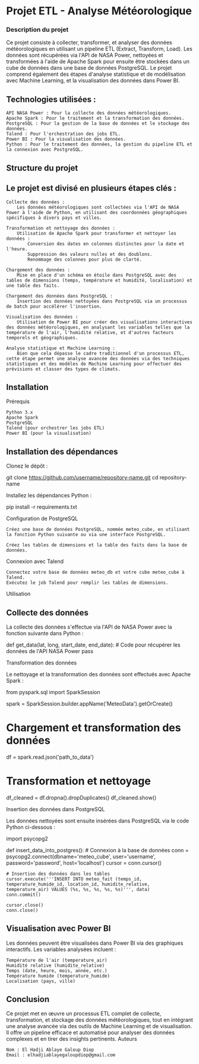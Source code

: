 # Projet ETL - Analyse Météorologique
### Description du projet

Ce projet consiste à collecter, transformer, et analyser des données météorologiques en utilisant un pipeline ETL (Extract, Transform, Load). Les données sont récupérées via l'API de NASA Power, nettoyées et transformées à l'aide de Apache Spark pour ensuite être stockées dans un cube de données dans une base de données PostgreSQL. Le projet comprend également des étapes d'analyse statistique et de modélisation avec Machine Learning, et la visualisation des données dans Power BI.
## Technologies utilisées : 

    API NASA Power : Pour la collecte des données météorologiques.
    Apache Spark : Pour le traitement et la transformation des données.
    PostgreSQL : Pour la gestion de la base de données et le stockage des données.
    Talend : Pour l'orchestration des jobs ETL.
    Power BI : Pour la visualisation des données.
    Python : Pour le traitement des données, la gestion du pipeline ETL et la connexion avec PostgreSQL.


## Structure du projet

## Le projet est divisé en plusieurs étapes clés :

    Collecte des données :
        Les données météorologiques sont collectées via l'API de NASA Power à l'aide de Python, en utilisant des coordonnées géographiques spécifiques à divers pays et villes.

    Transformation et nettoyage des données :
        Utilisation de Apache Spark pour transformer et nettoyer les données :
            Conversion des dates en colonnes distinctes pour la date et l'heure.
            Suppression des valeurs nulles et des doublons.
            Renommage des colonnes pour plus de clarté.

    Chargement des données :
        Mise en place d'un schéma en étoile dans PostgreSQL avec des tables de dimensions (temps, température et humidité, localisation) et une table des faits.

    Chargement des données dans PostgreSQL :
        Insertion des données nettoyées dans PostgreSQL via un processus de batch pour accélérer l'insertion.

    Visualisation des données :
        Utilisation de Power BI pour créer des visualisations interactives des données météorologiques, en analysant les variables telles que la température de l'air, l'humidité relative, et d'autres facteurs temporels et géographiques.

    Analyse statistique et Machine Learning :
        Bien que cela dépasse le cadre traditionnel d'un processus ETL, cette étape permet une analyse avancée des données via des techniques statistiques et des modèles de Machine Learning pour effectuer des prévisions et classer des types de climats.

## Installation
Prérequis

    Python 3.x
    Apache Spark
    PostgreSQL
    Talend (pour orchestrer les jobs ETL)
    Power BI (pour la visualisation)

## Installation des dépendances

Clonez le dépôt :

git clone https://github.com/username/repository-name.git
cd repository-name

Installez les dépendances Python :

pip install -r requirements.txt

Configuration de PostgreSQL

    Créez une base de données PostgreSQL, nommée meteo_cube, en utilisant la fonction Python suivante ou via une interface PostgreSQL.

    Créez les tables de dimensions et la table des faits dans la base de données.

Connexion avec Talend

    Connectez votre base de données meteo_db et votre cube meteo_cube à Talend.
    Exécutez le job Talend pour remplir les tables de dimensions.

Utilisation
## Collecte des données

La collecte des données s'effectue via l'API de NASA Power avec la fonction suivante dans Python :

def get_data(lat, long, start_date, end_date):
    # Code pour récupérer les données de l'API NASA Power
    pass

Transformation des données

Le nettoyage et la transformation des données sont effectués avec Apache Spark :

from pyspark.sql import SparkSession

spark = SparkSession.builder.appName('MeteoData').getOrCreate()

# Chargement et transformation des données
df = spark.read.json('path_to_data')
# Transformation et nettoyage
df_cleaned = df.dropna().dropDuplicates()
df_cleaned.show()

Insertion des données dans PostgreSQL

Les données nettoyées sont ensuite insérées dans PostgreSQL via le code Python ci-dessous :

import psycopg2

def insert_data_into_postgres():
    # Connexion à la base de données
    conn = psycopg2.connect(dbname='meteo_cube', user='username', password='password', host='localhost')
    cursor = conn.cursor()

    # Insertion des données dans les tables
    cursor.execute('''INSERT INTO meteo_fait (temps_id, temperature_humide_id, location_id, humidite_relative, temperature_air) VALUES (%s, %s, %s, %s, %s)''', data)
    conn.commit()

    cursor.close()
    conn.close()

## Visualisation avec Power BI

Les données peuvent être visualisées dans Power BI via des graphiques interactifs. Les variables analysées incluent :

    Température de l'air (temperature_air)
    Humidité relative (humidite_relative)
    Temps (date, heure, mois, année, etc.)
    Température humide (temperature_humide)
    Localisation (pays, ville)

## Conclusion

Ce projet met en œuvre un processus ETL complet de collecte, transformation, et stockage des données météorologiques, tout en intégrant une analyse avancée via des outils de Machine Learning et de visualisation. Il offre un pipeline efficace et automatisé pour analyser des données complexes et en tirer des insights pertinents.
Auteurs

    Nom : El Hadji Ablaye Galoup Diop
    Email : elhadjiablayegaloupdiop@gmail.com

